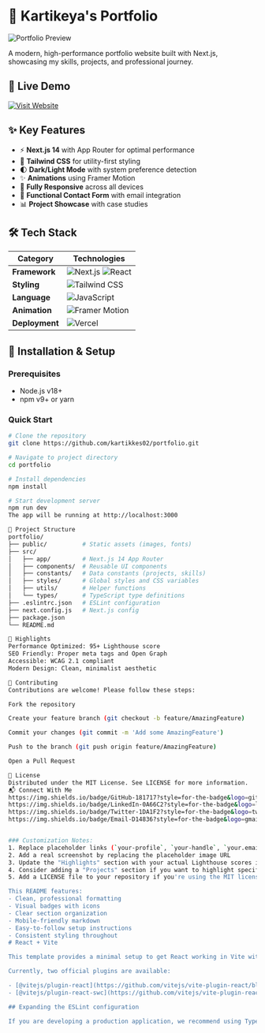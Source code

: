 # 💼 Kartikeya's Portfolio

![Portfolio Preview](https://portfolio-lhdpvc1y8-kartikeyas-projects-63551f09.vercel.app/og-image.png)

A modern, high-performance portfolio website built with Next.js, showcasing my skills, projects, and professional journey.

## 🔗 Live Demo
[![Visit Website](https://img.shields.io/badge/Visit_My_Portfolio-000000?style=for-the-badge&logo=vercel&logoColor=white)](https://portfolio-lhdpvc1y8-kartikeyas-projects-63551f09.vercel.app/)

## ✨ Key Features
- ⚡ **Next.js 14** with App Router for optimal performance
- 🎨 **Tailwind CSS** for utility-first styling
- 🌓 **Dark/Light Mode** with system preference detection
- ✨ **Animations** using Framer Motion
- 📱 **Fully Responsive** across all devices
- 📧 **Functional Contact Form** with email integration
- 📊 **Project Showcase** with case studies

## 🛠 Tech Stack
| Category       | Technologies                                                                 |
|----------------|-----------------------------------------------------------------------------|
| **Framework**  | ![Next.js](https://img.shields.io/badge/Next.js-000000?logo=next.js&logoColor=white) ![React](https://img.shields.io/badge/React-61DAFB?logo=react&logoColor=black) |
| **Styling**    | ![Tailwind CSS](https://img.shields.io/badge/Tailwind_CSS-38B2AC?logo=tailwind-css&logoColor=white) |
| **Language**   | ![JavaScript](https://img.shields.io/badge/TypeScript-3178C6?logo=javascript&logoColor=white) |
| **Animation**  | ![Framer Motion](https://img.shields.io/badge/Framer_Motion-0055FF?logo=framer&logoColor=white) |
| **Deployment** | ![Vercel](https://img.shields.io/badge/Vercel-000000?logo=vercel&logoColor=white) |

## 🚀 Installation & Setup

### Prerequisites
- Node.js v18+
- npm v9+ or yarn

### Quick Start
```bash
# Clone the repository
git clone https://github.com/kartikkes02/portfolio.git

# Navigate to project directory
cd portfolio

# Install dependencies
npm install

# Start development server
npm run dev
The app will be running at http://localhost:3000

📂 Project Structure
portfolio/
├── public/          # Static assets (images, fonts)
├── src/
│   ├── app/         # Next.js 14 App Router
│   ├── components/  # Reusable UI components
│   ├── constants/   # Data constants (projects, skills)
│   ├── styles/      # Global styles and CSS variables
│   ├── utils/       # Helper functions
│   └── types/       # TypeScript type definitions
├── .eslintrc.json   # ESLint configuration
├── next.config.js   # Next.js config
├── package.json
└── README.md

🌟 Highlights
Performance Optimized: 95+ Lighthouse score
SEO Friendly: Proper meta tags and Open Graph
Accessible: WCAG 2.1 compliant
Modern Design: Clean, minimalist aesthetic

🤝 Contributing
Contributions are welcome! Please follow these steps:

Fork the repository

Create your feature branch (git checkout -b feature/AmazingFeature)

Commit your changes (git commit -m 'Add some AmazingFeature')

Push to the branch (git push origin feature/AmazingFeature)

Open a Pull Request

📜 License
Distributed under the MIT License. See LICENSE for more information.
📬 Connect With Me
https://img.shields.io/badge/GitHub-181717?style=for-the-badge&logo=github&logoColor=white
https://img.shields.io/badge/LinkedIn-0A66C2?style=for-the-badge&logo=linkedin&logoColor=white
https://img.shields.io/badge/Twitter-1DA1F2?style=for-the-badge&logo=twitter&logoColor=white
https://img.shields.io/badge/Email-D14836?style=for-the-badge&logo=gmail&logoColor=white


### Customization Notes:
1. Replace placeholder links (`your-profile`, `your-handle`, `your.email@example.com`) with your actual contact information
2. Add a real screenshot by replacing the placeholder image URL
3. Update the "Highlights" section with your actual Lighthouse scores if available
4. Consider adding a "Projects" section if you want to highlight specific work samples
5. Add a LICENSE file to your repository if you're using the MIT license

This README features:
- Clean, professional formatting
- Visual badges with icons
- Clear section organization
- Mobile-friendly markdown
- Easy-to-follow setup instructions
- Consistent styling throughout
# React + Vite

This template provides a minimal setup to get React working in Vite with HMR and some ESLint rules.

Currently, two official plugins are available:

- [@vitejs/plugin-react](https://github.com/vitejs/vite-plugin-react/blob/main/packages/plugin-react) uses [Babel](https://babeljs.io/) for Fast Refresh
- [@vitejs/plugin-react-swc](https://github.com/vitejs/vite-plugin-react/blob/main/packages/plugin-react-swc) uses [SWC](https://swc.rs/) for Fast Refresh

## Expanding the ESLint configuration

If you are developing a production application, we recommend using TypeScript with type-aware lint rules enabled. Check out the [TS template](https://github.com/vitejs/vite/tree/main/packages/create-vite/template-react-ts) for information on how to integrate TypeScript and [`typescript-eslint`](https://typescript-eslint.io) in your project.
